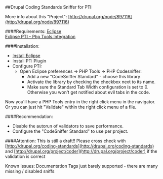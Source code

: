 ##Drupal Coding Standards Sniffer for PTI

More info about this "Project": [http://drupal.org/node/897116](http://drupal.org/node/897116)

####Requirements:
[Eclipse](http://www.eclipse.org)  
[Eclipse PTI - Php Tools Integration](http://drupal.org/node/897116)

####Installation:
- [Install Eclipse](http://drupal.org/node/75242)
- Install PTI Plugin
- Configure PTI:
  - Open Eclipse preferences -> PHP Tools -> PHP Codesniffer:
    - Add a new "CodeSniffer Standard" - choose this library
    - Activate the library by checking the checkbox next to its name.
    - Make sure the Standard Tab Width configuration is set to 0. Otherwise you won't get notified about evil tabs in the code.
    
Now you'll have a PHP Tools entry in the right click menu in the navigator. 
Or you can just hit "Validate" within the right click menu of a file.

####Recommendation:
- Disable the autorun of validators to save performance.
- Configure the "CodeSniffer Standard" to use per project.

####Attention:
This is still a draft!!
Please cross check with [http://drupal.org/coding-standards](http://drupal.org/coding-standards) and
[http://drupal.org/project/coder](http://drupal.org/project/coder) if the validation is correct

Known Issues:
Documentation Tags just barely supported - there are many missing / disabled sniffs